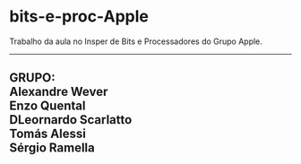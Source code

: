 # bits-e-proc-Apple
Trabalho da aula no Insper de Bits e Processadores do Grupo Apple.

--------------------------------
GRUPO:
<br>
Alexandre Wever
<br>
Enzo Quental
<br>
DLeornardo Scarlatto
<br>
Tomás Alessi
<br>
Sérgio Ramella
--------------------------------
